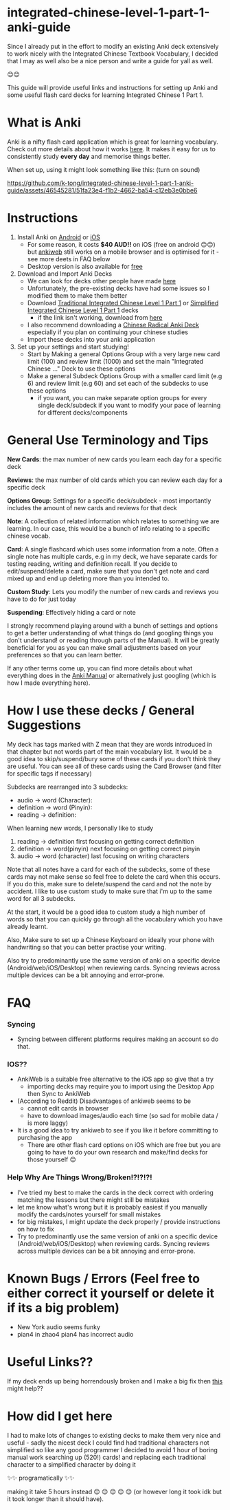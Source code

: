 # integrated-chinese-level-1-part-1-anki-guide

Since I already put in the effort to modify an existing Anki deck extensively to work nicely with the Integrated Chinese Textbook Vocabulary, I decided that I may as well also be a nice person and write a guide for yall as well. 

😊😊

This guide will provide useful links and instructions for setting up Anki and some useful flash card decks for learning Integrated Chinese 1 Part 1.
# What is Anki
Anki is a nifty flash card application which is great for learning vocabulary. Check out more details about how it works [here](https://docs.ankiweb.net/background.html). It makes it easy for us to consistently study **every day** and memorise things better.

When set up, using it might look something like this: (turn on sound)

https://github.com/k-tong/integrated-chinese-level-1-part-1-anki-guide/assets/46545281/51fa23e4-f1b2-4662-ba54-c12eb3e0bbe6

# Instructions
1. Install Anki on [Android](https://play.google.com/store/apps/details?id=com.ichi2.anki&hl=en&gl=US&pli=1) or [iOS](https://apps.apple.com/au/app/ankimobile-flashcards/id373493387)
   - For some reason, it costs **$40 AUD!!** on iOS (free on android 😊😊) but [ankiweb](https://ankiweb.net/decks) still works on a mobile browser and is optimised for it - see more deets in FAQ below
   - Desktop version is also available for [free](https://apps.ankiweb.net/)
2. Download and Import Anki Decks
   - We can look for decks other people have made [here](https://ankiweb.net/shared/decks)
   - Unfortunately, the pre-existing decks have had some issues so I modified them to make them better
   - Download [Traditional Integrated Chinese Level 1 Part 1](https://ankiweb.net/shared/info/847059814?cb=1708440062283) or [Simplified Integrated Chinese Level 1 Part 1](https://ankiweb.net/shared/info/682994432?cb=1708439313290) decks
     - if the link isn't working, download from [here](https://drive.google.com/file/d/1FtPJJ5nphCynnejm6BamGeVRyMt8pBBJ/view?usp=sharing)
   - I also recommend downloading a [Chinese Radical Anki Deck](https://ankiweb.net/shared/info/842457706) especially if you plan on continuing your chinese studies
   - Import these decks into your anki application
3. Set up your settings and start studying!
   - Start by Making a general Options Group with a very large new card limit (100) and review limit (1000) and set the main "Integrated Chinese ..." Deck to use these options
   - Make a general Subdeck Options Group with a smaller card limit (e.g 6) and review limit (e.g 60) and set each of the subdecks to use these options
      - if you want, you can make separate option groups for every single deck/subdeck if you want to modify your pace of learning for different decks/components

# General Use Terminology and Tips

**New Cards**: the max number of new cards you learn each day for a specific deck

**Reviews**: the max number of old cards which you can review each day for a specific deck

**Options Group**: Settings for a specific deck/subdeck - most importantly includes the amount of new cards and reviews for that deck

**Note**: A collection of related information which relates to something we are learning. In our case, this would be a bunch of info relating to a specific chinese vocab.

**Card**: A single flashcard which uses some information from a note. Often a single note has multiple cards, e.g in my deck, we have separate cards for testing reading, writing and definition recall. If you decide to edit/suspend/delete a card, make sure that you don't get note and card mixed up and end up deleting more than you intended to.

**Custom Study**: Lets you modify the number of new cards and reviews you have to do for just today

**Suspending**: Effectively hiding a card or note

I strongly recommend playing around with a bunch of settings and options to get a better understanding of what things do (and googling things you don't understand! or reading through parts of the Manual). It will be greatly beneficial for you as you can make small adjustments based on your preferences so that you can learn better.

If any other terms come up, you can find more details about what everything does in the [Anki Manual](https://docs.ankiweb.net/studying.html) or alternatively just googling (which is how I made everything here).

# How I use these decks / General Suggestions

My deck has tags marked with Z mean that they are words introduced in that chapter but not words part of the main vocabulary list. It would be a good idea to skip/suspend/bury some of these cards if you don't think they are useful. You can see all of these cards using the Card Browser (and filter for specific tags if necessary)

Subdecks are rearranged into 3 subdecks:

 - audio -> word (Character): 
 - definition -> word (Pinyin):  
 - reading -> definition: 

When learning new words, I personally like to study 
1. reading -> definition first focusing on getting correct definition
2. definition -> word(pinyin) next focusing on getting correct pinyin
3. audio -> word (character) last focusing on writing characters 

Note that all notes have a card for each of the subdecks, some of these cards may not make sense so feel free to delete the card when this occurs. If you do this, make sure to delete/suspend the card and not the note by accident. I like to use custom study to make sure that i'm up to the same word for all 3 subdecks. 

At the start, it would be a good idea to custom study a high number of words so that you can quickly go through all the vocabulary which you have already learnt.

Also, Make sure to set up a Chinese Keyboard on ideally your phone with handwriting so that you can better practise your writing.

Also try to predominantly use the same version of anki on a specific device (Android/web/iOS/Desktop) when reviewing cards. Syncing reviews across multiple devices can be a bit annoying and error-prone.

# FAQ

### Syncing
- Syncing between different platforms requires making an account so do that.

### IOS??
- AnkiWeb is a suitable free alternative to the iOS app so give that a try
   - importing decks may require you to import using the Desktop App then Sync to AnkiWeb
- (According to Reddit) Disadvantages of ankiweb seems to be
  - cannot edit cards in browser
  - have to download images/audio each time (so sad for mobile data / is more laggy)
- It is a good idea to try ankiweb to see if you like it before committing to purchasing the app
  - There are other flash card options on iOS which are free but you are going to have to do your own research and make/find decks for those yourself 😊

### Help Why Are Things Wrong/Broken!?!?!?!

- I've tried my best to make the cards in the deck correct with ordering matching the lessons but there might still be mistakes
 - let me know what's wrong but it is probably easiest if you manually modify the cards/notes yourself for small mistakes
 - for big mistakes, I might update the deck properly / provide instructions on how to fix
 - Try to predominantly use the same version of anki on a specific device (Android/web/iOS/Desktop) when reviewing cards. Syncing reviews across multiple devices can be a bit annoying and error-prone.

# Known Bugs / Errors (Feel free to either correct it yourself or delete it if its a big problem)
- New York audio seems funky
- pian4 in zhao4 pian4 has incorrect audio

# Useful Links??

If my deck ends up being horrendously broken and I make a big fix then [this](https://www.youtube.com/watch?v=TTHpODHBk3U) might help?? 

# How did I get here

I had to make lots of changes to existing decks to make them very nice and useful - sadly the nicest deck I could find had traditional characters not simplified so like any good programmer I decided to avoid 1 hour of boring manual work searching up (520!) cards! and replacing each traditional character to a simplified character by doing it 

✨✨ programatically ✨✨ 

making it take 5 hours instead 😊 😊 😊 😊 😊 (or however long it took idk but it took longer than it should have).
